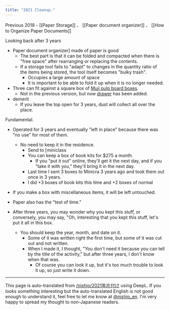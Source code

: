 ```yaml
---
title: "2021 Cleanup."
---
```


Previous 2018
    - [[Paper Storage]] 、 [[Paper document organizer]] 、 [[How to Organize Paper Documents]]

Looking back after 3 years
- Paper document organizer] made of paper is good
    - The best part is that it can be folded and compacted when there is "free space" after rearranging or replacing the contents.
    - If a storage tool fails to "adapt" to changes in the quantity ratio of the items being stored, the tool itself becomes "bulky trash".
        - Occupies a large amount of space
        - It is important to be able to fold it up when it is no longer needed.
- Three can fit against a square box of [Muji pulp board boxes](https://www.muji.com/jp/ja/store/cmdty/section/S00809).
    - Not in the previous version, but now [drawer](https://www.muji.com/jp/ja/store/cmdty/detail/4548076249276) has been added.
- demerit
    - If you leave the top open for 3 years, dust will collect all over the place.

Fundamental.
- Operated for 3 years and eventually "left in place" because there was "no use" for most of them.
    - No need to keep it in the residence.
        - Send to [miniclass
        - You can keep a box of book kits for $275 a month.
            - If you "put it out" online, they'll get it the next day, and if you "take it with you," they'll bring it in the next day.
        - Last time I sent 3 boxes to Minicra 3 years ago and took them out once in 3 years.
        - I did +3 boxes of book kits this time and +2 boxes of normal
- If you make a box with miscellaneous items, it will be left untouched.

- Paper also has the "test of time."
- After three years, you may wonder why you kept this stuff, or conversely, you may say, "Oh, interesting that you kept this stuff, let's put it all in this box.
    - You should keep the year, month, and date on it.
        - Some of it was written right the first time, but some of it was cut out and not written.
        - When I made it, I thought, "You don't need it because you can tell by the title of the activity," but after three years, I don't know when that was.
            - Of course you can look it up, but it's too much trouble to look it up, so just write it down.

---
This page is auto-translated from [/nishio/2021年片付け](https://scrapbox.io/nishio/2021年片付け) using DeepL. If you looks something interesting but the auto-translated English is not good enough to understand it, feel free to let me know at [@nishio_en](https://twitter.com/nishio_en). I'm very happy to spread my thought to non-Japanese readers.